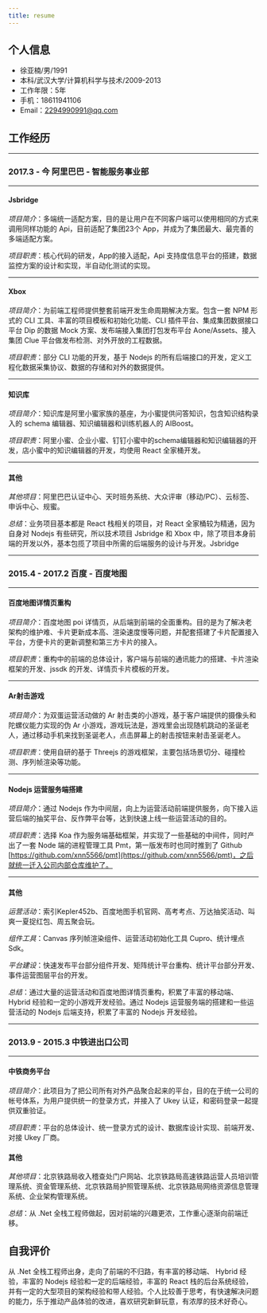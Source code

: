 ```yaml
---
title: resume
---
```


## 个人信息
- 徐亚楠/男/1991
- 本科/武汉大学/计算机科学与技术/2009-2013
- 工作年限：5年
- 手机：18611941106
- Email：2294990991@qq.com

## 工作经历

---

### 2017.3 - 今 阿里巴巴 - 智能服务事业部

---

#### Jsbridge

*项目简介*：多端统一适配方案，目的是让用户在不同客户端可以使用相同的方式来调用同样功能的 Api，目前适配了集团23个 App，并成为了集团最大、最完善的多端适配方案。

*项目职责*：核心代码的研发，App的接入适配，Api 支持度信息平台的搭建，数据监控方案的设计和实现，半自动化测试的实现。

---

#### Xbox

*项目简介*：为前端工程师提供整套前端开发生命周期解决方案。包含一套 NPM 形式的 CLI 工具、丰富的项目模板和初始化功能、CLI 插件平台、集成集团数据接口平台 Dip 的数据 Mock 方案、发布端接入集团打包发布平台 Aone/Assets、接入集团 Clue 平台做发布检测、对外开放的工程数据。

*项目职责*：部分 CLI 功能的开发，基于 Nodejs 的所有后端接口的开发，定义工程化数据采集协议、数据的存储和对外的数据提供。

---

#### 知识库

*项目简介*：知识库是阿里小蜜家族的基座，为小蜜提供问答知识，包含知识结构录入的 schema 编辑器、知识编辑器和训练机器人的 AIBoost。

*项目职责*：阿里小蜜、企业小蜜、钉钉小蜜中的schema编辑器和知识编辑器的开发，店小蜜中的知识编辑器的开发，均使用 React 全家桶开发。

---

#### 其他

*其他项目*：阿里巴巴认证中心、天时班务系统、大众评审（移动/PC）、云标签、申诉中心、规蜜。

*总结*：业务项目基本都是 React 栈相关的项目，对 React 全家桶较为精通，因为自身对 Nodejs 有些研究，所以技术项目 Jsbridge 和 Xbox 中，除了项目本身前端的开发以外，基本包揽了项目中所需的后端服务的设计与开发。Jsbridge 

---

### 2015.4 - 2017.2 百度 - 百度地图

---

#### 百度地图详情页重构

*项目简介*：百度地图 poi 详情页，从后端到前端的全面重构。目的是为了解决老架构的维护难、卡片更新成本高、渲染速度慢等问题，并配套搭建了卡片配置接入平台，方便卡片的更新调整和第三方卡片的接入。

*项目职责*：重构中的前端的总体设计，客户端与前端的通讯能力的搭建、卡片渲染框架的开发、jssdk 的开发、详情页卡片模板的开发。

---

#### Ar射击游戏

*项目简介*：为双蛋运营活动做的 Ar 射击类的小游戏，基于客户端提供的摄像头和陀螺仪能力实现的伪 Ar 小游戏，游戏玩法是，游戏里会出现随机跳动的圣诞老人，通过移动手机来找到圣诞老人，点击屏幕上的射击按钮来射击圣诞老人。

*项目职责*：使用自研的基于 Threejs 的游戏框架，主要包括场景切分、碰撞检测、序列帧渲染等功能。

---

#### Nodejs 运营服务端搭建

*项目简介*：通过 Nodejs 作为中间层，向上为运营活动前端提供服务，向下接入运营后端的抽奖平台、反作弊平台等，达到快速上线一些运营活动的目的。

*项目职责*：选择 Koa 作为服务端基础框架，并实现了一些基础的中间件，同时产出了一套 Node 端的进程管理工具 Pmt，第一版发布时也同时推到了 Github [https://github.com/xnn5566/pmt](https://github.com/xnn5566/pmt)，之后就统一迁入公司内部仓库维护了。

---

#### 其他

*运营活动*：索引Kepler452b、百度地图手机官网、高考考点、万达抽奖活动、叫爽一夏捉红包、周五聚会玩。

*组件工具*：Canvas 序列帧渲染组件、运营活动初始化工具 Cupro、统计埋点 Sdk。

*平台建设*：快速发布平台部分组件开发、矩阵统计平台重构、统计平台部分开发、事件运营图层平台的开发。

*总结*：通过大量的运营活动和百度地图详情页重构，积累了丰富的移动端、 Hybrid 经验和一定的小游戏开发经验。通过 Nodejs 运营服务端的搭建和一些运营活动的 Nodejs 后端支持，积累了丰富的 Nodejs 开发经验。

---

### 2013.9 - 2015.3 中铁进出口公司

---

#### 中铁商务平台

*项目简介*：此项目为了把公司所有对外产品聚合起来的平台，目的在于统一公司的帐号体系，为用户提供统一的登录方式，并接入了 Ukey 认证，和密码登录一起提供双重验证。

*项目职责*：平台的总体设计、统一登录方式的设计、数据库设计实现、前端开发、对接 Ukey 厂商。

#### 其他

*其他项目*：北京铁路局收入稽查处门户网站、北京铁路局高速铁路运营人员培训管理系统、资金管理系统、北京铁路局护照管理系统、北京铁路局网络资源信息管理系统、企业架构管理系统。

*总结*：从 .Net 全栈工程师做起，因对前端的兴趣更浓，工作重心逐渐向前端迁移。

## 自我评价

从 .Net 全栈工程师出身，走向了前端的不归路，有丰富的移动端、 Hybrid 经验，丰富的 Nodejs 经验和一定的后端经验，丰富的 React 栈的后台系统经验，并有一定的大型项目的架构经验和带人经验。个人比较善于思考，有快速解决问题的能力，乐于推动产品体验的改进，喜欢研究新鲜玩意，有浓厚的技术好奇心。
